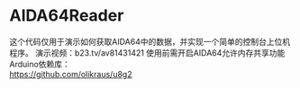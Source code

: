 # AIDA64Reader  
这个代码仅用于演示如何获取AIDA64中的数据，并实现一个简单的控制台上位机程序。
演示视频：b23.tv/av81431421
使用前需开启AIDA64允许内存共享功能  
Arduino依赖库：  
https://github.com/olikraus/u8g2  
